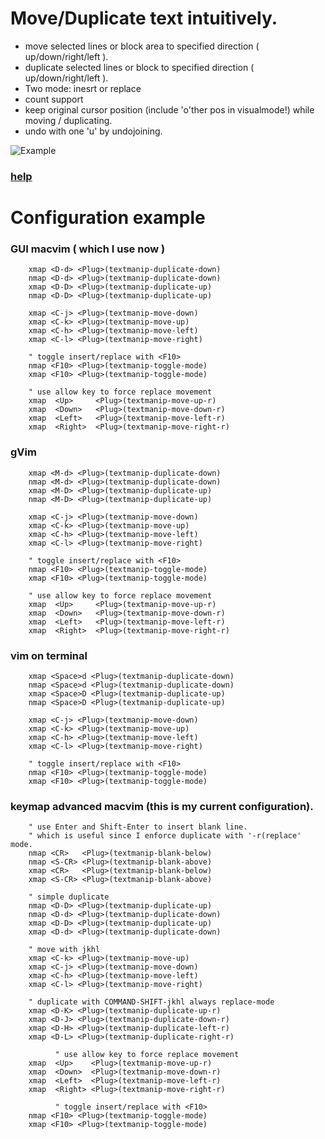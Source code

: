 # Move/Duplicate text intuitively.
  * move selected lines or block area to specified direction ( up/down/right/left ).
  * duplicate selected lines or block to specified direction ( up/down/right/left ).
  * Two mode: inesrt or replace
  * count support
  * keep original cursor position (include 'o'ther pos in visualmode!) while moving / duplicating.
  * undo with one 'u' by undojoining.

![Example](https://github.com/t9md/t9md/blob/master/img/vim-textmanip_anime.gif?raw=true)
### [help](https://github.com/t9md/vim-textmanip/blob/master/doc/textmanip.txt)

# Configuration example

### GUI macvim ( which I use now )

        xmap <D-d> <Plug>(textmanip-duplicate-down)
        nmap <D-d> <Plug>(textmanip-duplicate-down)
        xmap <D-D> <Plug>(textmanip-duplicate-up)
        nmap <D-D> <Plug>(textmanip-duplicate-up)

        xmap <C-j> <Plug>(textmanip-move-down)
        xmap <C-k> <Plug>(textmanip-move-up)
        xmap <C-h> <Plug>(textmanip-move-left)
        xmap <C-l> <Plug>(textmanip-move-right)

        " toggle insert/replace with <F10>
        nmap <F10> <Plug>(textmanip-toggle-mode)
        xmap <F10> <Plug>(textmanip-toggle-mode)

        " use allow key to force replace movement
        xmap  <Up>     <Plug>(textmanip-move-up-r)
        xmap  <Down>   <Plug>(textmanip-move-down-r)
        xmap  <Left>   <Plug>(textmanip-move-left-r)
        xmap  <Right>  <Plug>(textmanip-move-right-r)

### gVim

        xmap <M-d> <Plug>(textmanip-duplicate-down)
        nmap <M-d> <Plug>(textmanip-duplicate-down)
        xmap <M-D> <Plug>(textmanip-duplicate-up)
        nmap <M-D> <Plug>(textmanip-duplicate-up)

        xmap <C-j> <Plug>(textmanip-move-down)
        xmap <C-k> <Plug>(textmanip-move-up)
        xmap <C-h> <Plug>(textmanip-move-left)
        xmap <C-l> <Plug>(textmanip-move-right)

        " toggle insert/replace with <F10>
        nmap <F10> <Plug>(textmanip-toggle-mode)
        xmap <F10> <Plug>(textmanip-toggle-mode)

        " use allow key to force replace movement
        xmap  <Up>     <Plug>(textmanip-move-up-r)
        xmap  <Down>   <Plug>(textmanip-move-down-r)
        xmap  <Left>   <Plug>(textmanip-move-left-r)
        xmap  <Right>  <Plug>(textmanip-move-right-r)

### vim on terminal

        xmap <Space>d <Plug>(textmanip-duplicate-down)
        nmap <Space>d <Plug>(textmanip-duplicate-down)
        xmap <Space>D <Plug>(textmanip-duplicate-up)
        nmap <Space>D <Plug>(textmanip-duplicate-up)

        xmap <C-j> <Plug>(textmanip-move-down)
        xmap <C-k> <Plug>(textmanip-move-up)
        xmap <C-h> <Plug>(textmanip-move-left)
        xmap <C-l> <Plug>(textmanip-move-right)

        " toggle insert/replace with <F10>
        nmap <F10> <Plug>(textmanip-toggle-mode)
        xmap <F10> <Plug>(textmanip-toggle-mode)


### keymap advanced macvim (this is my current configuration).

        " use Enter and Shift-Enter to insert blank line.
        " which is useful since I enforce duplicate with '-r(replace' mode.
        nmap <CR>   <Plug>(textmanip-blank-below)
        nmap <S-CR> <Plug>(textmanip-blank-above)
        xmap <CR>   <Plug>(textmanip-blank-below)
        xmap <S-CR> <Plug>(textmanip-blank-above)

        " simple duplicate
        nmap <D-D> <Plug>(textmanip-duplicate-up)
        nmap <D-d> <Plug>(textmanip-duplicate-down)
        xmap <D-D> <Plug>(textmanip-duplicate-up)
        xmap <D-d> <Plug>(textmanip-duplicate-down)
               
        " move with jkhl
        xmap <C-k> <Plug>(textmanip-move-up)
        xmap <C-j> <Plug>(textmanip-move-down)
        xmap <C-h> <Plug>(textmanip-move-left)
        xmap <C-l> <Plug>(textmanip-move-right)

        " duplicate with COMMAND-SHIFT-jkhl always replace-mode
        xmap <D-K> <Plug>(textmanip-duplicate-up-r)
        xmap <D-J> <Plug>(textmanip-duplicate-down-r)
        xmap <D-H> <Plug>(textmanip-duplicate-left-r)
        xmap <D-L> <Plug>(textmanip-duplicate-right-r)

              " use allow key to force replace movement
        xmap  <Up>    <Plug>(textmanip-move-up-r)
        xmap  <Down>  <Plug>(textmanip-move-down-r)
        xmap  <Left>  <Plug>(textmanip-move-left-r)
        xmap  <Right> <Plug>(textmanip-move-right-r)

              " toggle insert/replace with <F10>
        nmap <F10> <Plug>(textmanip-toggle-mode)
        xmap <F10> <Plug>(textmanip-toggle-mode)
